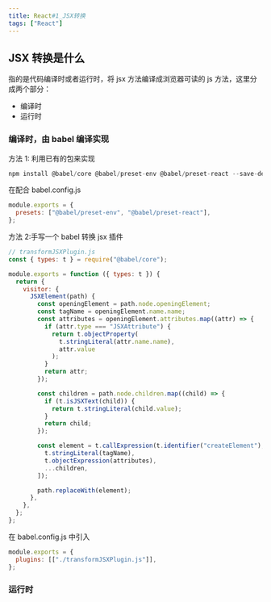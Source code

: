 ```yaml
---
title: React#1_JSX转换
tags: ["React"]
---
```


## JSX 转换是什么

指的是代码编译时或者运行时，将 jsx 方法编译成浏览器可读的 js 方法，这里分成两个部分：

- 编译时
- 运行时

### 编译时，由 babel 编译实现

方法 1: 利用已有的包来实现

```js
npm install @babel/core @babel/preset-env @babel/preset-react --save-dev
```

在配合 babel.config.js

```js
module.exports = {
  presets: ["@babel/preset-env", "@babel/preset-react"],
};
```

方法 2:手写一个 babel 转换 jsx 插件

```js
// transformJSXPlugin.js
const { types: t } = require("@babel/core");

module.exports = function ({ types: t }) {
  return {
    visitor: {
      JSXElement(path) {
        const openingElement = path.node.openingElement;
        const tagName = openingElement.name.name;
        const attributes = openingElement.attributes.map((attr) => {
          if (attr.type === "JSXAttribute") {
            return t.objectProperty(
              t.stringLiteral(attr.name.name),
              attr.value
            );
          }
          return attr;
        });

        const children = path.node.children.map((child) => {
          if (t.isJSXText(child)) {
            return t.stringLiteral(child.value);
          }
          return child;
        });

        const element = t.callExpression(t.identifier("createElement"), [
          t.stringLiteral(tagName),
          t.objectExpression(attributes),
          ...children,
        ]);

        path.replaceWith(element);
      },
    },
  };
};
```

在 babel.config.js 中引入

```js
module.exports = {
  plugins: [["./transformJSXPlugin.js"]],
};
```

### 运行时
